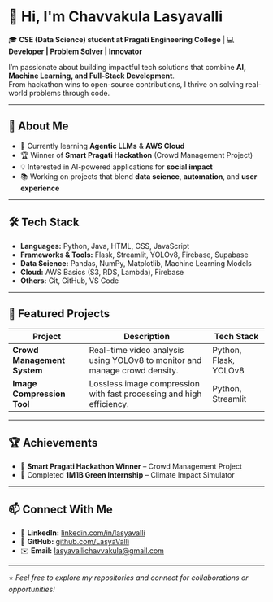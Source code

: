 # 👋 Hi, I'm Chavvakula Lasyavalli

🎓 **CSE (Data Science) student at Pragati Engineering College** | 💻 **Developer | Problem Solver | Innovator**  

I’m passionate about building impactful tech solutions that combine **AI, Machine Learning, and Full-Stack Development**.  
From hackathon wins to open-source contributions, I thrive on solving real-world problems through code.

---

## 🚀 About Me
- 🌱 Currently learning **Agentic LLMs** & **AWS Cloud**  
- 🏆 Winner of **Smart Pragati Hackathon** (Crowd Management Project)  
- 💡 Interested in AI-powered applications for **social impact**  
- 📚 Working on projects that blend **data science**, **automation**, and **user experience**  

---

## 🛠 Tech Stack
- **Languages:** Python, Java, HTML, CSS, JavaScript  
- **Frameworks & Tools:** Flask, Streamlit, YOLOv8, Firebase, Supabase  
- **Data Science:** Pandas, NumPy, Matplotlib, Machine Learning Models  
- **Cloud:** AWS Basics (S3, RDS, Lambda), Firebase  
- **Others:** Git, GitHub, VS Code

---

## 📌 Featured Projects
| Project | Description | Tech Stack |
|---------|-------------|------------|
| **Crowd Management System** | Real-time video analysis using YOLOv8 to monitor and manage crowd density. | Python, Flask, YOLOv8 |
| **Image Compression Tool** | Lossless image compression with fast processing and high efficiency. | Python, Streamlit |
---

## 🏆 Achievements
- 🥇 **Smart Pragati Hackathon Winner** – Crowd Management Project  
- 🌱 Completed **1M1B Green Internship** – Climate Impact Simulator  

---

## 📫 Connect With Me
- 💼 **LinkedIn:** [linkedin.com/in/lasyavalli](https://www.linkedin.com/in/chavvakula-lasyavalli-37b395259/)  
- 🐙 **GitHub:** [github.com/LasyaValli](https://github.com/lasya-14)  
- ✉️ **Email:** lasyavallichavvakula@gmail.com  

---

⭐ *Feel free to explore my repositories and connect for collaborations or opportunities!*
